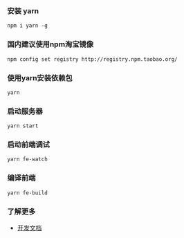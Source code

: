 ### 安装 yarn
```
npm i yarn -g
```

### 国内建议使用npm淘宝镜像
```
npm config set registry http://registry.npm.taobao.org/
```

### 使用yarn安装依赖包
```
yarn
```

### 启动服务器
```
yarn start
```

### 启动前端调试
```
yarn fe-watch
```


### 编译前端
```
yarn fe-build
```

### 了解更多
- [开发文档](https://www.steedos.com/developer/)
